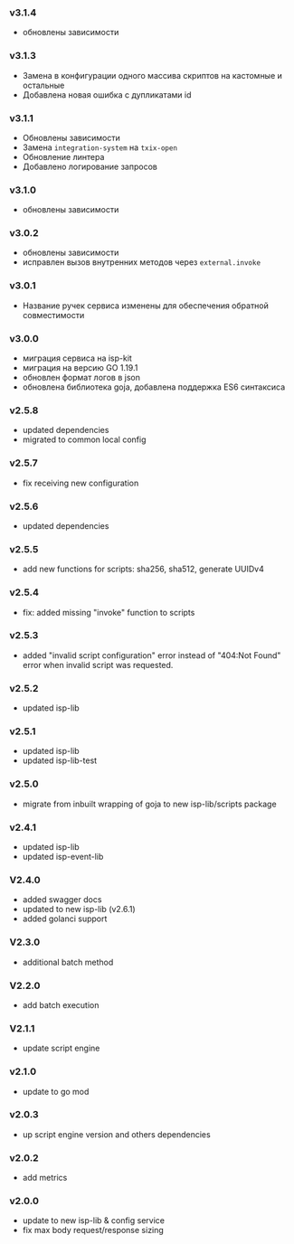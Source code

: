 ### v3.1.4
* обновлены зависимости
### v3.1.3
* Замена в конфигурации одного массива скриптов на кастомные и остальные
* Добавлена новая ошибка с дупликатами id
### v3.1.1
* Обновлены зависимости
* Замена `integration-system` на `txix-open`
* Обновление линтера
* Добавлено логирование запросов
### v3.1.0
* обновлены зависимости
### v3.0.2
* обновлены зависимости
* исправлен вызов внутренних методов через `external.invoke`
### v3.0.1
* Название ручек сервиса изменены для обеспечения обратной совместимости
### v3.0.0
* миграция сервиса на isp-kit
* миграция на версию GO 1.19.1
* обновлен формат логов в json
* обновлена библиотека goja, добавлена поддержка ES6 синтаксиса
### v2.5.8
* updated dependencies
* migrated to common local config
### v2.5.7
* fix receiving new configuration
### v2.5.6
* updated dependencies
### v2.5.5
* add new functions for scripts: sha256, sha512, generate UUIDv4
### v2.5.4
* fix: added missing "invoke" function to scripts
### v2.5.3
* added "invalid script configuration" error instead of "404:Not Found" error when invalid script was requested.
### v2.5.2
* updated isp-lib
### v2.5.1
* updated isp-lib
* updated isp-lib-test
### v2.5.0
* migrate from inbuilt wrapping of goja to new isp-lib/scripts package
### v2.4.1
* updated isp-lib
* updated isp-event-lib
### V2.4.0
* added swagger docs
* updated to new isp-lib (v2.6.1)
* added golanci support
### V2.3.0
* additional batch method 
### V2.2.0
* add batch execution
### V2.1.1
* update script engine
### v2.1.0
* update to go mod
### v2.0.3
* up script engine version and others dependencies
### v2.0.2
* add metrics
### v2.0.0
* update to new isp-lib & config service
* fix max body request/response sizing
